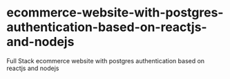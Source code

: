 # ecommerce-website-with-postgres-authentication-based-on-reactjs-and-nodejs
Full Stack ecommerce website with postgres authentication  based on reactjs and nodejs
